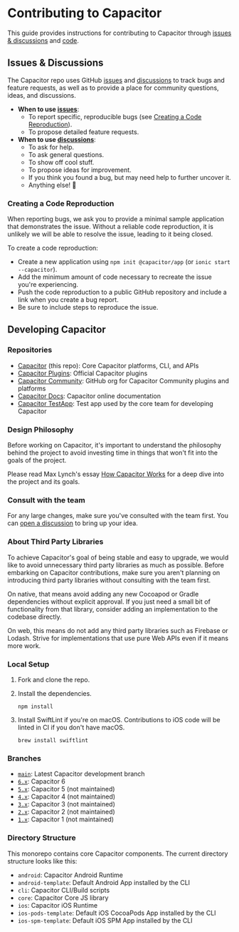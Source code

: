 # Contributing to Capacitor

This guide provides instructions for contributing to Capacitor through [issues & discussions](#issues--discussions) and [code](#developing-capacitor).

## Issues & Discussions

The Capacitor repo uses GitHub [issues](https://github.com/ionic-team/capacitor/issues) and [discussions](https://github.com/ionic-team/capacitor/discussions) to track bugs and feature requests, as well as to provide a place for community questions, ideas, and discussions.

* **When to use [issues](https://github.com/ionic-team/capacitor/issues)**:
    * To report specific, reproducible bugs (see [Creating a Code Reproduction](#creating-a-code-reproduction)).
    * To propose detailed feature requests.
* **When to use [discussions](https://github.com/ionic-team/capacitor/discussions)**:
    * To ask for help.
    * To ask general questions.
    * To show off cool stuff.
    * To propose ideas for improvement.
    * If you think you found a bug, but may need help to further uncover it.
    * Anything else! :rainbow:

### Creating a Code Reproduction

When reporting bugs, we ask you to provide a minimal sample application that demonstrates the issue. Without a reliable code reproduction, it is unlikely we will be able to resolve the issue, leading to it being closed.

To create a code reproduction:

* Create a new application using `npm init @capacitor/app` (or `ionic start --capacitor`).
* Add the minimum amount of code necessary to recreate the issue you're experiencing.
* Push the code reproduction to a public GitHub repository and include a link when you create a bug report.
* Be sure to include steps to reproduce the issue.

## Developing Capacitor

### Repositories

* [Capacitor](https://github.com/ionic-team/capacitor) (this repo): Core Capacitor platforms, CLI, and APIs
* [Capacitor Plugins](https://github.com/ionic-team/capacitor-plugins): Official Capacitor plugins
* [Capacitor Community](https://github.com/capacitor-community/): GitHub org for Capacitor Community plugins and platforms
* [Capacitor Docs](https://github.com/ionic-team/capacitor-docs): Capacitor online documentation
* [Capacitor TestApp](https://github.com/ionic-team/capacitor-testapp): Test app used by the core team for developing Capacitor

### Design Philosophy

Before working on Capacitor, it's important to understand the philosophy behind the project to avoid investing time in things that won't fit into the goals of the project.

Please read Max Lynch's essay [How Capacitor Works](https://ionic.io/blog/how-capacitor-works-2) for a deep dive into the project and its goals.

### Consult with the team

For any large changes, make sure you've consulted with the team first. You can [open a discussion](https://github.com/ionic-team/capacitor/discussions) to bring up your idea.

### About Third Party Libraries

To achieve Capacitor's goal of being stable and easy to upgrade, we would like to avoid unnecessary third party libraries as much as possible. Before embarking on Capacitor contributions, make sure you aren't planning on introducing third party libraries without consulting with the team first.

On native, that means avoid adding any new Cocoapod or Gradle dependencies without explicit approval. If you just need a small bit of functionality from that library, consider adding an implementation to the codebase directly.

On web, this means do not add any third party libraries such as Firebase or Lodash. Strive for implementations that use pure Web APIs even if it means more work.

### Local Setup

1. Fork and clone the repo.
1. Install the dependencies.

    ```shell
    npm install
    ```

1. Install SwiftLint if you're on macOS. Contributions to iOS code will be linted in CI if you don't have macOS.

    ```shell
    brew install swiftlint
    ```

### Branches

* [`main`](https://github.com/ionic-team/capacitor/tree/main): Latest Capacitor development branch
* [`6.x`](https://github.com/ionic-team/capacitor/tree/6.x): Capacitor 6
* [`5.x`](https://github.com/ionic-team/capacitor/tree/5.x): Capacitor 5 (not maintained)
* [`4.x`](https://github.com/ionic-team/capacitor/tree/4.x): Capacitor 4 (not maintained)
* [`3.x`](https://github.com/ionic-team/capacitor/tree/3.x): Capacitor 3 (not maintained)
* [`2.x`](https://github.com/ionic-team/capacitor/tree/2.x): Capacitor 2 (not maintained)
* [`1.x`](https://github.com/ionic-team/capacitor/tree/1.x): Capacitor 1 (not maintained)

### Directory Structure

This monorepo contains core Capacitor components. The current directory structure looks like this:

* `android`: Capacitor Android Runtime
* `android-template`: Default Android App installed by the CLI
* `cli`: Capacitor CLI/Build scripts
* `core`: Capacitor Core JS library
* `ios`: Capacitor iOS Runtime
* `ios-pods-template`: Default iOS CocoaPods App installed by the CLI
* `ios-spm-template`: Default iOS SPM App installed by the CLI
